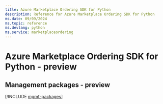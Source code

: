 ```yaml
---
title: Azure Marketplace Ordering SDK for Python
description: Reference for Azure Marketplace Ordering SDK for Python
ms.date: 09/09/2024
ms.topic: reference
ms.devlang: python
ms.service: marketplaceordering
---
```

# Azure Marketplace Ordering SDK for Python - preview

## Management packages - preview
[!INCLUDE [mgmt-packages](marketplace-ordering-mgmt-index.md)]
